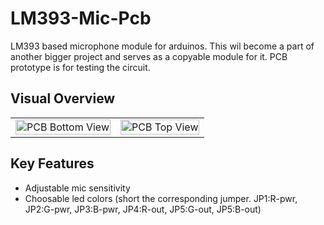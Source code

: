 # LM393-Mic-Pcb
LM393 based microphone module for arduinos. This wil become a part of another bigger project and serves as a copyable module for it. PCB prototype is for testing the circuit.

## Visual Overview
<table>
  <tr>
    <td>
      <img src="https://github.com/DoganM95/LM393-Mic-Pcb/assets/38842553/4a036e28-2e2d-4a66-b205-302a77f0b87f" alt="PCB Bottom View" width="100%" />
    </td>
    <td>
      <img src="https://github.com/DoganM95/LM393-Mic-Pcb/assets/38842553/1e850e2d-8174-43b2-8218-779884e065a9" alt="PCB Top View" width="100%" />
    </td>
  </tr>
</table>

## Key Features
- Adjustable mic sensitivity
- Choosable led colors (short the corresponding jumper. JP1:R-pwr, JP2:G-pwr, JP3:B-pwr, JP4:R-out, JP5:G-out, JP5:B-out)
